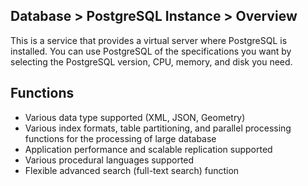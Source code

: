 ## Database > PostgreSQL Instance > Overview
This is a service that provides a virtual server where PostgreSQL is installed. You can use PostgreSQL of the specifications you want by selecting the PostgreSQL version, CPU, memory, and disk you need.

## Functions

- Various data type supported (XML, JSON, Geometry)
- Various index formats, table partitioning, and parallel processing functions for the processing of large database
- Application performance and scalable replication supported
- Various procedural languages supported
- Flexible advanced search (full-text search) function

